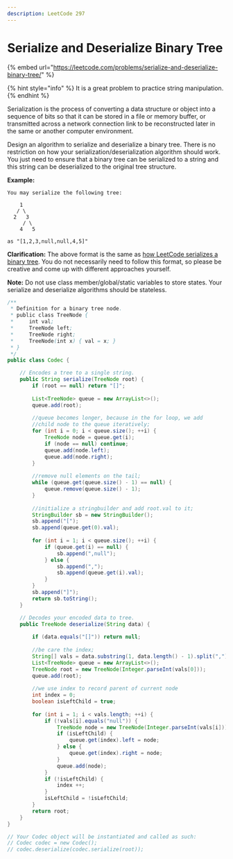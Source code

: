 ```yaml
---
description: LeetCode 297
---
```


# Serialize and Deserialize Binary Tree

{% embed url="https://leetcode.com/problems/serialize-and-deserialize-binary-tree/" %}

{% hint style="info" %}
It is a great problem to practice string manipulation.
{% endhint %}

Serialization is the process of converting a data structure or object into a sequence of bits so that it can be stored in a file or memory buffer, or transmitted across a network connection link to be reconstructed later in the same or another computer environment.

Design an algorithm to serialize and deserialize a binary tree. There is no restriction on how your serialization/deserialization algorithm should work. You just need to ensure that a binary tree can be serialized to a string and this string can be deserialized to the original tree structure.

**Example:**&#x20;

```
You may serialize the following tree:

    1
   / \
  2   3
     / \
    4   5

as "[1,2,3,null,null,4,5]"
```

**Clarification:** The above format is the same as [how LeetCode serializes a binary tree](https://leetcode.com/faq/#binary-tree). You do not necessarily need to follow this format, so please be creative and come up with different approaches yourself.

**Note:** Do not use class member/global/static variables to store states. Your serialize and deserialize algorithms should be stateless.

```java
/**
 * Definition for a binary tree node.
 * public class TreeNode {
 *     int val;
 *     TreeNode left;
 *     TreeNode right;
 *     TreeNode(int x) { val = x; }
 * }
 */
public class Codec {

    // Encodes a tree to a single string.
    public String serialize(TreeNode root) {
        if (root == null) return "[]";
        
        List<TreeNode> queue = new ArrayList<>();
        queue.add(root);
        
        //queue becomes longer, because in the for loop, we add
        //child node to the queue iteratively;
        for (int i = 0; i < queue.size(); ++i) {
            TreeNode node = queue.get(i);
            if (node == null) continue;
            queue.add(node.left);
            queue.add(node.right);
        }
        
        //remove null elements on the tail;
        while (queue.get(queue.size() - 1) == null) {
            queue.remove(queue.size() - 1);
        }
        
        //initialize a stringbuilder and add root.val to it;
        StringBuilder sb = new StringBuilder();
        sb.append("[");
        sb.append(queue.get(0).val);
        
        for (int i = 1; i < queue.size(); ++i) {
            if (queue.get(i) == null) {
                sb.append(",null");
            } else {
                sb.append(",");
                sb.append(queue.get(i).val);
            }
        }
        sb.append("]");
        return sb.toString();
    }

    // Decodes your encoded data to tree.
    public TreeNode deserialize(String data) {
        
        if (data.equals("[]")) return null;
        
        //be care the index;
        String[] vals = data.substring(1, data.length() - 1).split(",");
        List<TreeNode> queue = new ArrayList<>();
        TreeNode root = new TreeNode(Integer.parseInt(vals[0]));
        queue.add(root);
        
        //we use index to record parent of current node
        int index = 0;
        boolean isLeftChild = true;
        
        for (int i = 1; i < vals.length; ++i) {
            if (!vals[i].equals("null")) {
                TreeNode node = new TreeNode(Integer.parseInt(vals[i]));
                if (isLeftChild) {
                    queue.get(index).left = node;
                } else {
                    queue.get(index).right = node;
                }
                queue.add(node);
            }
            if (!isLeftChild) {
                index ++;
            }
            isLeftChild = !isLeftChild;
        }
        return root;
    }
}

// Your Codec object will be instantiated and called as such:
// Codec codec = new Codec();
// codec.deserialize(codec.serialize(root));
```
